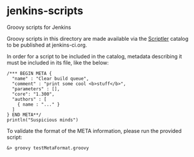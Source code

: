 # jenkins-scripts
Groovy scripts for Jenkins

Groovy scripts in this directory are made available via the
[Scriptler](https://wiki.jenkins-ci.org/display/JENKINS/Scriptler+Plugin)
catalog to be published at jenkins-ci.org.

In order for a script to be included in the catalog, metadata
describing it must be included in its file, like the below:

    /*** BEGIN META {
      "name" : "Clear build queue",
      "comment" : "print some cool <b>stuff</b>",
      "parameters" : [],
      "core": "1.300",
      "authors" : [
        { name : "..." }
      ]
    } END META**/
    println("Suspicious minds")


To validate the format of the META information, please run the provided script:

	&> groovy testMetaFormat.groovy
